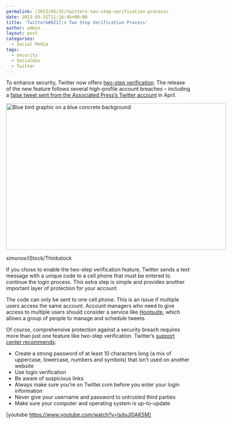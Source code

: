 ```yaml
---
permalink: /2013/05/31/twitters-two-step-verification-process/
date: 2013-05-31T11:16:45+00:00
title: 'Twitter&#8217;s Two Step Verification Process'
author: admin
layout: post
categories:
  - Social Media
tags:
  - security
  - SocialGov
  - Twitter
---
```


To enhance security, Twitter now offers <a href="https://blog.twitter.com/2013/getting-started-login-verification" target="_blank">two-step verification</a>. The release of the new feature follows several high-profile account breaches – including a <a href="http://bigstory.ap.org/article/hackers-compromise-ap-twitter-account" target="_blank">false tweet sent from the Associated Press’s Twitter account</a> in April.

<div id="attachment_343164" style="width: 610px" class="wp-caption aligncenter">
  <img class="size-full wp-image-343164" src="https://s3.amazonaws.com/sitesusa/wp-content/uploads/sites/212/2016/02/600-x-400-Blue-bird-concrete-background-simonox-iStock-Thinkstock-176775917.jpg" alt="Blue bird graphic on a blue concrete background" width="600" height="400" />
  
  <p class="wp-caption-text">
    simonox/iStock/Thinkstock
  </p>
</div>

If you chose to enable the two-step verification feature, Twitter sends a text message with a unique code to a cell phone that must be entered to continue the login process. This extra step is simple and provides another important layer of protection for your account.

The code can only be sent to one cell phone. This is an issue if multiple users access the same account. Account managers who need to give access to multiple users should consider a service like <a href="http://www.hootsuite.com/" target="_blank">Hootsuite</a>, which allows a group of people to manage and schedule tweets.

Of course, comprehensive protection against a security breach requires more than just one feature like two-step verification. Twitter’s <a href="https://support.twitter.com/articles/76036-keeping-your-account-secure" target="_blank">support center recommends</a>:

  * Create a strong password of at least 10 characters long (a mix of uppercase, lowercase, numbers and symbols) that isn’t used on another website
  * Use login verification
  * Be aware of suspicious links
  * Always make sure you’re on Twitter.com before you enter your login information
  * Never give your username and password to untrusted third parties
  * Make sure your computer and operating system is up-to-update

[youtube https://www.youtube.com/watch?v=IsdvJI0AK5M]